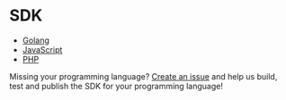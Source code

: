 # SDK

* [Golang](./1-GO.md)
* [JavaScript](./2-JS.md)
* [PHP](./3-PHP.md)

Missing your programming language? [Create an issue](https://github.com/ory/hydra/issues) and help us build, test and publish the SDK for your programming language!
